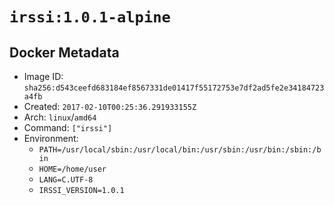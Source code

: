 # `irssi:1.0.1-alpine`

## Docker Metadata

- Image ID: `sha256:d543ceefd683184ef8567331de01417f55172753e7df2ad5fe2e34184723a4fb`
- Created: `2017-02-10T00:25:36.291933155Z`
- Arch: `linux`/`amd64`
- Command: `["irssi"]`
- Environment:
  - `PATH=/usr/local/sbin:/usr/local/bin:/usr/sbin:/usr/bin:/sbin:/bin`
  - `HOME=/home/user`
  - `LANG=C.UTF-8`
  - `IRSSI_VERSION=1.0.1`
